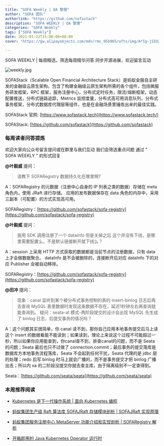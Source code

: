 ```yaml
---
title: "SOFA Weekly | QA 整理"
author: "SOFA 团队"
authorlink: "https://github.com/sofastack"
description: "SOFA WEEKLY | QA 整理"
categories: "SOFA Weekly"
tags: ["SOFA Weekly"]
date: 2021-01-22T15:00:00+08:00
cover: "https://gw.alipayobjects.com/mdn/rms_95b965/afts/img/A*Ig-jSIUZWx0AAAAAAAAAAAAAARQnAQ"

---
```


SOFA WEEKLY | 每周精选，筛选每周精华问答
同步开源进展，欢迎留言互动

![weekly.jpg](https://gw.alipayobjects.com/mdn/rms_95b965/afts/img/A*ARgKS6SuU7YAAAAAAAAAAAAAARQnAQ)

SOFAStack（Scalable Open Financial Architecture Stack）是蚂蚁金服自主研发的金融级云原生架构，包含了构建金融级云原生架构所需的各个组件，包括微服务研发框架，RPC 框架，服务注册中心，分布式定时任务，限流/熔断框架，动态配置推送，分布式链路追踪，Metrics 监控度量，分布式高可用消息队列，分布式事务框架，分布式数据库代理层等组件，也是在金融场景里锤炼出来的最佳实践。

SOFAStack 官网: [https://www.sofastack.tech](https://www.sofastack.tech/)

SOFAStack: [https://github.com/sofastack](https://github.com/sofastack)

### 每周读者问答提炼

欢迎大家向公众号留言提问或在群里与我们互动
我们会筛选重点问题
通过 " SOFA WEEKLY " 的形式回复

**@叶毅威** 提问：

> 请教下 SOFARegistry 数据持久化在哪里啊?

A：SOFARegistry 的元数据（注册中心自身的 IP 列表之类的数据）存储在 meta 角色内，使用 JRaft 进行存储。 应用的发布数据保存在 data 角色的内存中，采用三副本（可配置）的方式实现高可用。

SOFARegistry：[https://github.com/sofastack/sofa-registry](https://github.com/sofastack/sofa-registry)

**@叶毅威** 提问：

> 我用 SDK 调用注册了一个 datainfo 但是关掉之后 这个并没有下线，是哪里需要配置么，不是默认链接断开就下线么？

A：session 上采用 HTTP 方式获取的数据都是当前节点的注册数据，只有 data 上才会做数据聚合。 dataInfo 是不会被删除的，连接断开后对应 dataInfo 下的对应 Publisher 会被自动移除。

SOFARegistry：[https://github.com/sofastack/sofa-registry](https://github.com/sofastack/sofa-registry)

**@田冲** 提问：

> 现象：canal 监听到某个被分布式事务控制的表的 insert-binlog 日志后再去查询 MySQL 表里数据时发现这条数据不存在，延迟1秒钟左右再查询就能查询到。
> 疑问：seata-at 模式-两阶段提交的设计会出现 MySQL 先生成了 binlog 日志，后提交事务的情况吗？

A：这个问题其实很简单，你 canal 读不到，那你自己应用本地事务提交后马上读这个 insert 的数据看能不能读到；如果读到，理论上来说这个过程不可能超过一秒，所以如果你应用能查到，你canal查不到，排查canal的问题，而不是 Seata 的问题；Seata 最后也只不过做了 connection.commit；最后事务的提交落库是数据库方本地事务流程落库，Seata 不会起到任何干扰，Seata 代理的是 jdbc 层的处理；redo 后写 binlog 时马上就会广播的，而不是事务提交才把 binlog 广播出去；所以内 xa 的二阶段没提交你就去查主库，由于隔离级别不一定查得到。

Seata：[https://github.com/seata/seata](https://github.com/seata/seata)

### 本周推荐阅读

-  [Kubernetes 是下一代操作系统 | 面向 Kubernetes 编程](http://mp.weixin.qq.com/s?__biz=MzUzMzU5Mjc1Nw==&mid=2247484759&idx=1&sn=25df16461d0ea9f49fd5c36101f8b2ea&chksm=faa0ea8dcdd7639b1e2439f2fc3ddbdd3c690ea016069b77a842ddb9b02b85f4a7ce5f5f6790&scene=21)

-  [蚂蚁集团生产级 Raft 算法库 SOFAJRaft 存储模块剖析 | SOFAJRaft 实现原理](http://mp.weixin.qq.com/s?__biz=MzUzMzU5Mjc1Nw==&mid=2247485000&idx=1&sn=42b6f967b2ad43dd82983929d5800a33&chksm=faa0e992cdd7608499b5d58a65334653059acc2e35381157724c55d6a50743ba024298c63384&scene=21)

-  [蚂蚁集团服务注册中心 MetaServer 功能介绍和实现剖析 | SOFARegistry 解析](http://mp.weixin.qq.com/s?__biz=MzUzMzU5Mjc1Nw==&mid=2247485415&idx=1&sn=7e006e90d8ca713fa560921a1c2c06e6&chksm=faa0e83dcdd7612b1d6269b25dcde34541a42782b519e4a9f942fbf0f8d7d7967dadbec8bfa9&scene=21)

-  [开箱即用的 Java Kubernetes Operator 运行时](http://mp.weixin.qq.com/s?__biz=MzUzMzU5Mjc1Nw==&mid=2247485792&idx=1&sn=dd7201a60249b5c2946e2f398928f4a1&chksm=faa0e6bacdd76fac685ec5a202b217f5c6c14338f8fc37effdc001375a0942b18eca8091cc26&scene=21)
